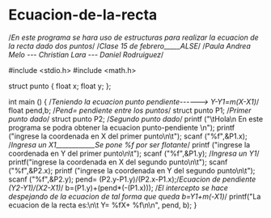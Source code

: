 # Ecuacion-de-la-recta
/*En este programa se hara uso de estructuras para realizar la ecuacion de la recta dado dos puntos*/
/*Clase 15 de febrero_____ALSE*/
/*Paula Andrea  Melo --- Christian Lara --- Daniel Rodruiguez*/

#include <stdio.h>
#include <math.h>


struct punto
{
        float x;
        float y;
};

int main ()
{
        /*Teniendo la ecuacion punto pendiente------> Y-Y1=m(X-X1)*/
        float pend,b; /*Pend= pendiente entre los puntos*/
        struct punto P1; /*Primer punto dado*/
        struct punto P2;  /*Segundo punto dado*/
        printf ("\tHola\n En este programa se podra obtener la ecuacion punto-pendiente \n");
        printf ("ingrese la coordenada en X del primer punto\n\t");
        scanf ("%f",&P1.x); /*Ingresa un X1____________Se pone %f por ser flotante*/
        printf ("ingrese la coordenada en Y del primer punto\n\t");
        scanf ("%f",&P1.y); /*Ingresa un Y1*/
        printf("ingrese la coordenada en X del segundo  punto\n\t");
        scanf ("%f",&P2.x);
        printf ("ingrese la coordenada en Y del segundo punto\n\t");
        scanf ("%f",&P2.y);
        pend= (P2.y-P1.y)/(P2.x-P1.x);/*Ecuacion de pendiente (Y2-Y1)/(X2-X1)*/
        b=(P1.y)+(pend*(-(P1.x))); /*El intercepto se hace despejando de la ecuacion de tal forma que queda b=Y1+m(-X1)*/
        printf("La ecuacion de la recta es:\n\t Y= %fX+ %f\n\n", pend, b);
}
